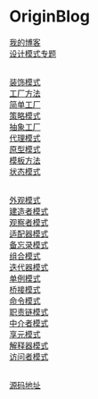OriginBlog
==========

[我的博客](http://worthed.com) <br>
[设计模式专题](http://worthed.com/blog/categories/she-ji-mo-shi/) <br> <br>

[装饰模式](https://github.com/worthed/OriginBlog/blob/master/DecoratorPattern.md) <br>
[工厂方法](https://github.com/worthed/OriginBlog/blob/master/FactoryMethodPattern.md) <br>
[简单工厂](https://github.com/worthed/OriginBlog/blob/master/SimpleFactoryPattern.md) <br>
[策略模式](https://github.com/worthed/OriginBlog/blob/master/StrategyPattern.md) <br>
[抽象工厂](https://github.com/worthed/OriginBlog/blob/master/AbstractFactoryPattern.md) <br>
[代理模式](https://github.com/worthed/OriginBlog/blob/master/ProxyPattern.md) <br>
[原型模式](https://github.com/worthed/OriginBlog/blob/master/PrototypePattern.md) <br>
[模板方法](https://github.com/worthed/OriginBlog/blob/master/TemplateMethodPattern.md) <br>
[状态模式](https://github.com/worthed/OriginBlog/blob/master/StatePattern.md) <br> <br>

[外观模式]()<br>
[建造者模式]()<br>
[观察者模式]()<br>
[适配器模式]()<br>
[备忘录模式]()<br>
[组合模式]()<br>
[迭代器模式]()<br>
[单例模式]()<br>
[桥接模式]()<br>
[命令模式]()<br>
[职责链模式]()<br>
[中介者模式]()<br>
[享元模式]()<br>
[解释器模式]()<br>
[访问者模式]()<br> <br>

[源码地址](https://github.com/jingle1267/DesignPattern)

